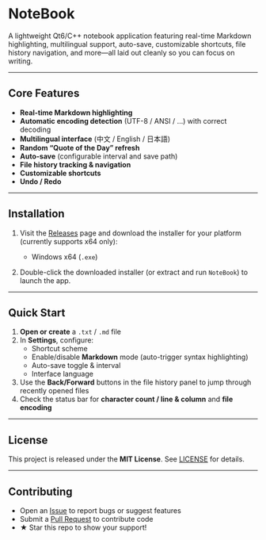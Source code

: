 # NoteBook

A lightweight Qt6/C++ notebook application featuring real-time Markdown highlighting, multilingual support, auto-save, customizable shortcuts, file history navigation, and more—all laid out cleanly so you can focus on writing.

---

## Core Features

- **Real-time Markdown highlighting**  
- **Automatic encoding detection** (UTF-8 / ANSI / …) with correct decoding  
- **Multilingual interface** (中文 / English / 日本語)  
- **Random “Quote of the Day” refresh**  
- **Auto-save** (configurable interval and save path)  
- **File history tracking & navigation**  
- **Customizable shortcuts**  
- **Undo / Redo**  

---

## Installation

1. Visit the [Releases](https://github.com/diandiancha/LTNoteBook/releases/tag/v1.0.0) page and download the installer for your platform (currently supports x64 only):  
   - Windows x64 (`.exe`)

2. Double-click the downloaded installer (or extract and run `NoteBook`) to launch the app.

---

## Quick Start

1. **Open or create** a `.txt` / `.md` file  
2. In **Settings**, configure:  
   - Shortcut scheme  
   - Enable/disable **Markdown** mode (auto-trigger syntax highlighting)  
   - Auto-save toggle & interval  
   - Interface language  
3. Use the **Back/Forward** buttons in the file history panel to jump through recently opened files  
4. Check the status bar for **character count / line & column** and **file encoding**

---

## License

This project is released under the **MIT License**. See [LICENSE](./LICENSE) for details.

---

## Contributing

- Open an [Issue](https://github.com/diandiancha/LTNoteBook/issues) to report bugs or suggest features  
- Submit a [Pull Request](https://github.com/diandiancha/LTNoteBook/pulls) to contribute code  
- ★ Star this repo to show your support!
